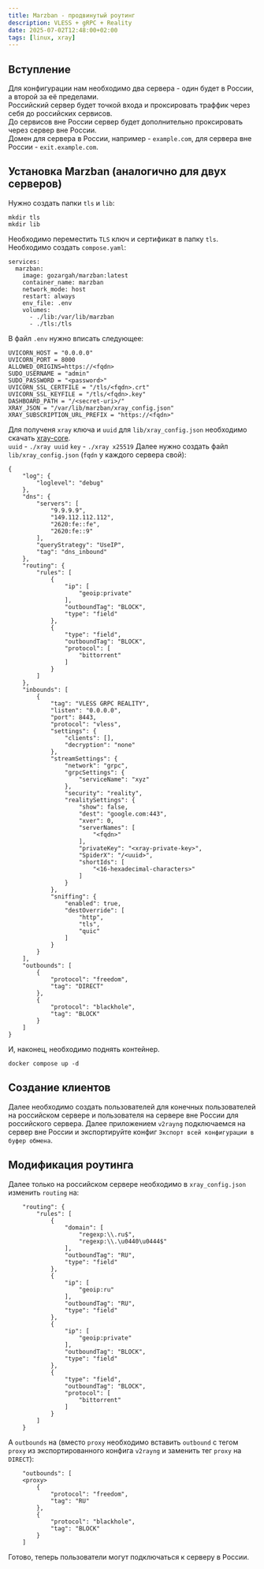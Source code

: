 ```yaml
---
title: Marzban - продвинутый роутинг
description: VLESS + gRPC + Reality
date: 2025-07-02T12:48:00+02:00
tags: [linux, xray]
---
```


## Вступление

Для конфигурации нам необходимо два сервера - один будет в России, а второй за её пределами.\
Российский сервер будет точкой входа и проксировать траффик через себя до российских сервисов.\
До сервисов вне России сервер будет дополнительно проксировать через сервер вне России.\
Домен для сервера в России, например - `example.com`, для сервера вне России - `exit.example.com`.

## Установка Marzban (аналогично для двух серверов)

Нужно создать папки `tls` и `lib`:
```
mkdir tls
mkdir lib
```
Необходимо переместить `TLS` ключ и сертификат в папку `tls`.\
Необходимо создать `compose.yaml`:
```
services:
  marzban:
    image: gozargah/marzban:latest
    container_name: marzban
    network_mode: host
    restart: always
    env_file: .env
    volumes:
      - ./lib:/var/lib/marzban
      - ./tls:/tls
```

В файл `.env` нужно вписать следующее:
```
UVICORN_HOST = "0.0.0.0"
UVICORN_PORT = 8000
ALLOWED_ORIGINS=https://<fqdn>
SUDO_USERNAME = "admin"
SUDO_PASSWORD = "<password>"
UVICORN_SSL_CERTFILE = "/tls/<fqdn>.crt"
UVICORN_SSL_KEYFILE = "/tls/<fqdn>.key"
DASHBOARD_PATH = "/<secret-uri>/"
XRAY_JSON = "/var/lib/marzban/xray_config.json"
XRAY_SUBSCRIPTION_URL_PREFIX = "https://<fqdn>"
```

Для полученя `xray` ключа и `uuid` для `lib/xray_config.json` необходимо скачать [xray-core](https://github.com/XTLS/Xray-core/releases/).\
`uuid` - `./xray uuid`
`key` - `./xray x25519`
Далее нужно создать файл `lib/xray_config.json` (`fqdn` у каждого сервера свой):
```
{
    "log": {
        "loglevel": "debug"
    },
    "dns": {
        "servers": [
            "9.9.9.9",
            "149.112.112.112",
            "2620:fe::fe",
            "2620:fe::9"
        ],
        "queryStrategy": "UseIP",
        "tag": "dns_inbound"
    },
    "routing": {
        "rules": [
            {
                "ip": [
                    "geoip:private"
                ],
                "outboundTag": "BLOCK",
                "type": "field"
            },
            {
                "type": "field",
                "outboundTag": "BLOCK",
                "protocol": [
                    "bittorrent"
                ]
            }
        ]
    },
    "inbounds": [
        {
            "tag": "VLESS GRPC REALITY",
            "listen": "0.0.0.0",
            "port": 8443,
            "protocol": "vless",
            "settings": {
                "clients": [],
                "decryption": "none"
            },
            "streamSettings": {
                "network": "grpc",
                "grpcSettings": {
                    "serviceName": "xyz"
                },
                "security": "reality",
                "realitySettings": {
                    "show": false,
                    "dest": "google.com:443",
                    "xver": 0,
                    "serverNames": [
                        "<fqdn>"
                    ],
                    "privateKey": "<xray-private-key>",
                    "SpiderX": "/<uuid>",
                    "shortIds": [
                        "<16-hexadecimal-characters>"
                    ]
                }
            },
            "sniffing": {
                "enabled": true,
                "destOverride": [
                    "http",
                    "tls",
                    "quic"
                ]
            }
        }
    ],
    "outbounds": [
        {
            "protocol": "freedom",
            "tag": "DIRECT"
        },
        {
            "protocol": "blackhole",
            "tag": "BLOCK"
        }
    ]
}
```

И, наконец, необходимо поднять контейнер.

```shell
docker compose up -d
```

## Создание клиентов

Далее необходимо создать пользователей для конечных пользователей на российском сервере
и пользователя на сервере вне России для российского сервера.
Далее приложением `v2rayng` подключаемся на сервер вне России и экспортируйте конфиг
`Экспорт всей конфигурации в буфер обмена`.

## Модификация роутинга

Далее только на российском сервере необходимо в `xray_config.json` изменить `routing` на:

```
    "routing": {
        "rules": [
            {
                "domain": [
                    "regexp:\\.ru$",
                    "regexp:\\.\u0440\u0444$"
                ],
                "outboundTag": "RU",
                "type": "field"
            },
            {
                "ip": [
                    "geoip:ru"
                ],
                "outboundTag": "RU",
                "type": "field"
            },
            {
                "ip": [
                    "geoip:private"
                ],
                "outboundTag": "BLOCK",
                "type": "field"
            },
            {
                "type": "field",
                "outboundTag": "BLOCK",
                "protocol": [
                    "bittorrent"
                ]
            }
        ]
    }
```

А `outbounds` на (вместо `proxy` необходимо вставить `outbound` с тегом `proxy` из экспортированного конфига `v2rayng` и заменить тег `proxy` на `DIRECT`):

```
    "outbounds": [
	<proxy>
        {
            "protocol": "freedom",
            "tag": "RU"
        },
        {
            "protocol": "blackhole",
            "tag": "BLOCK"
        }
    ]

```

Готово, теперь пользователи могут подключаться к серверу в России.
